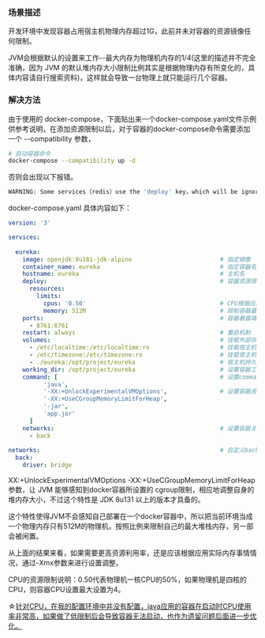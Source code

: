 ### 场景描述

开发环境中发现容器占用宿主机物理内存超过1G，此前并未对容器的资源镜像任何限制。

JVM会根据默认的设置来工作--最大内存为物理机内存的1/4(这里的描述并不完全准确，因为 JVM 的默认堆内存大小限制比例其实是根据物理内存有所变化的，具体内容请自行搜索资料)，这样就会导致一台物理上就只能运行几个容器。

### 解决方法

由于使用的 docker-compose，下面贴出来一个docker-compose.yaml文件示例供参考说明，在添加资源限制以后，对于容器的docker-compose命令需要添加一个 --compatibility 参数，

```bash
# 启动容器命令
docker-compose --compatibility up -d 
```

否则会出现以下报错。

```BASH
WARNING: Some services（redis）use the 'deploy' key，which will be ignored.Compose does not support 'deploy' configuration - use `docker stack deploy` to deploy to a swarm.
```

docker-compose.yaml 具体内容如下：

```yaml
version: '3'

services:
  
  eureka:
    image: openjdk:8u181-jdk-alpine                         # 指定镜像
    container_name: eureka                                  # 指定容器名称
    hostname: eureka                                        # 主机名
    deploy:                                                 # 容器资源限制
      resources:
        limits:
          cpus: '0.50'                                      # CPU根据应实际情况可不设置
          memory: 512M                                      # 限制容器最大可用内存
    ports:                                                  # 容器暴露端口
      - 8761:8761
    restart: always                                         # 重启机制
    volumes:                                                # 挂载外部存储
      - /etc/localtime:/etc/localtime:ro                    # 挂载宿主机时区设置
      - /etc/timezone:/etc/timezone:ro                      # 挂载宿主机时区设置
      - ./eureka:/opt/project/eureka                        # 宿主机持久化存储
    working_dir: /opt/project/eureka                        # 设置容器工作路径 
    command: [                                              # 设置command参数
          'java',
          '-XX:+UnlockExperimentalVMOptions',               # 设置容器资源自动感知（包含下面一行）
          '-XX:+UseCGroupMemoryLimitForHeap',               
          '-jar',
          'app.jar'
      ]
    networks:                                               # 设置容器关联网络
      - back
      
networks:                                                   # 自定义back网络
  back:
    driver: bridge
```

XX:+UnlockExperimentalVMOptions -XX:+UseCGroupMemoryLimitForHeap 参数，让 JVM 能够感知到docker容器所设置的 cgroup限制，相应地调整自身的堆内存大小，不过这个特性是 JDK 8u131 以上的版本才具备的。

这个特性使得JVM不会感知自己部署在一个docker容器中，所以把当前环境当成一个物理内存只有512M的物理机，按照比例来限制自己的最大堆栈内存，另一部会被闲置。

从上面的结果来看，如果需要更高资源利用率，还是应该根据应用实际内存事情情况，通过-Xmx参数来进行设置调整。

CPU的资源限制说明：0.50代表物理机一核CPU的50%，如果物理机是四核的CPU，则容器CPU设置最大设置为4。

☆<u>针对CPU，在我的配置环境中并没有配置，java应用的容器在启动时CPU使用率非常高，如果做了低限制后会导致容器无法启动，也作为遗留问题后面进一步优化。</u>